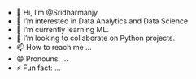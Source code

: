 - 👋 Hi, I’m @Sridharmanjy
- 👀 I’m interested in Data Analytics and Data Science
- 🌱 I’m currently learning ML.
- 💞️ I’m looking to collaborate on Python projects.
- 📫 How to reach me ...
- 😄 Pronouns: ...
- ⚡ Fun fact: ...

<!---
Sridharmanjy/Sridharmanjy is a ✨ special ✨ repository because its `README.md` (this file) appears on your GitHub profile.
You can click the Preview link to take a look at your changes.
--->

